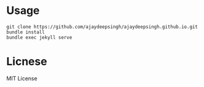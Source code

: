 # Usage
```
git clone https://github.com/ajaydeepsingh/ajaydeepsingh.github.io.git
bundle install
bundle exec jekyll serve
```
# Licnese
MIT License
